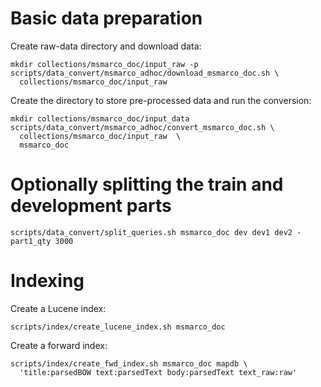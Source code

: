 # Basic data preparation
Create raw-data directory and download data:
```
mkdir collections/msmarco_doc/input_raw -p 
scripts/data_convert/msmarco_adhoc/download_msmarco_doc.sh \
  collections/msmarco_doc/input_raw
```
Create the directory to store pre-processed data and run the conversion:
```
mkdir collections/msmarco_doc/input_data 
scripts/data_convert/msmarco_adhoc/convert_msmarco_doc.sh \
  collections/msmarco_doc/input_raw  \
  msmarco_doc
```
# Optionally splitting the train and development parts
```commandline
scripts/data_convert/split_queries.sh msmarco_doc dev dev1 dev2 -part1_qty 3000
```


# Indexing
Create a Lucene index:
```
scripts/index/create_lucene_index.sh msmarco_doc
```

Create a forward index:
```
scripts/index/create_fwd_index.sh msmarco_doc mapdb \
  'title:parsedBOW text:parsedText body:parsedText text_raw:raw'
```
 